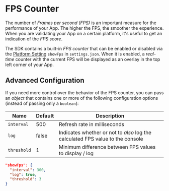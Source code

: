 # FPS Counter

The number of *Frames per second (FPS)* is an important measure for the performance of your App. The higher the FPS, the smoother the experience. When you are validating your App on a certain platform, it's useful to get an indication of the *FPS score*.

The SDK contains a built-in *FPS counter* that can be enabled or disabled via the [Platform Setting](settings.md#platform-settings) `showFps` in `settings.json`. When it is enabled, a *real-time* counter with the current FPS will be displayed as an overlay in the top left corner of your App.

## Advanced Configuration

If you need more control over the behavior of the FPS counter, you can pass an *object* that contains one or more of the following configuration options (instead of passing only a `boolean`):

| Name | Default | Description |
|---|---|---|
| `interval` | 500 | Refresh rate in milliseconds |
| `log` | false | Indicates whether or not to *also* log the calculated FPS value to the console |
| `threshold` | 1 | Minimum difference between FPS values to display / log |

```json
"showFps": {
  "interval": 300,
  "log": true,
  "threshold": 3
}
```
